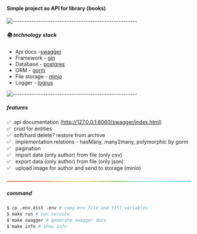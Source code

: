 #### Simple project as API for library (books)
<div id="library-top"></div>

![-----------------------------------------------------](mst-app/storage/img/rainbow.png)
##### 📚 technology stack
<ul>
<li>Api docs -<a href="https://github.com/swaggo/gin-swagger">swagger</a></li>
<li>Framework - <a href="https://github.com/gin-gonic/gin">gin</a></li>
<li>Database - <a href="https://www.postgresql.org/">postgres</a></li>
<li>ORM - <a href="https://gorm.io/index.html">gorm</a></li>
<li>File storage - <a href="https://min.io/">minio</a></li>
<li>Logger - <a href="https://github.com/sirupsen/logrus">logrus</a></li>
</ul>

![-----------------------------------------------------](./mst-app/storage/img/rainbow.png)
##### features

✅&nbsp;&nbsp;api documentation (http://127.0.0.1:8060/swagger/index.html) <br>
✅&nbsp;&nbsp;crud for entities <br>
✅&nbsp;&nbsp;soft/hard delete? restore from archive <br>
✅&nbsp;&nbsp; implementation relations - hasMany, many2many, polymorphic by gorm<br>
✅&nbsp;&nbsp; pagination<br>
✅&nbsp;&nbsp; import data (only author) from file (only csv)<br>
✅&nbsp;&nbsp; export data (only author) from file (only json)<br>
✅&nbsp;&nbsp; upload image for author and send to storage (minio)<br>

![-----------------------------------------------------](docs/rainbow.png)
##### command

```sh
$ cp .env.dist .env # copy env file and fill variables
$ make run # run service
$ make swagger # generate swagger docs
$ make info # show info
```
